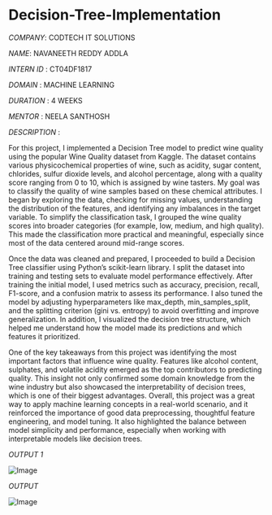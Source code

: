 # Decision-Tree-Implementation

*COMPANY*: CODTECH IT SOLUTIONS

*NAME*: NAVANEETH REDDY ADDLA

*INTERN ID* : CT04DF1817

*DOMAIN* : MACHINE LEARNING

*DURATION* : 4 WEEKS

*MENTOR* : NEELA SANTHOSH

*DESCRIPTION* :  

For this project, I implemented a Decision Tree model to predict wine quality using the popular Wine Quality dataset from Kaggle. The dataset contains various physicochemical properties of wine, such as acidity, sugar content, chlorides, sulfur dioxide levels, and alcohol percentage, along with a quality score ranging from 0 to 10, which is assigned by wine tasters. My goal was to classify the quality of wine samples based on these chemical attributes. I began by exploring the data, checking for missing values, understanding the distribution of the features, and identifying any imbalances in the target variable. To simplify the classification task, I grouped the wine quality scores into broader categories (for example, low, medium, and high quality). This made the classification more practical and meaningful, especially since most of the data centered around mid-range scores.

Once the data was cleaned and prepared, I proceeded to build a Decision Tree classifier using Python’s scikit-learn library. I split the dataset into training and testing sets to evaluate model performance effectively. After training the initial model, I used metrics such as accuracy, precision, recall, F1-score, and a confusion matrix to assess its performance. I also tuned the model by adjusting hyperparameters like max_depth, min_samples_split, and the splitting criterion (gini vs. entropy) to avoid overfitting and improve generalization. In addition, I visualized the decision tree structure, which helped me understand how the model made its predictions and which features it prioritized.

One of the key takeaways from this project was identifying the most important factors that influence wine quality. Features like alcohol content, sulphates, and volatile acidity emerged as the top contributors to predicting quality. This insight not only confirmed some domain knowledge from the wine industry but also showcased the interpretability of decision trees, which is one of their biggest advantages. Overall, this project was a great way to apply machine learning concepts in a real-world scenario, and it reinforced the importance of good data preprocessing, thoughtful feature engineering, and model tuning. It also highlighted the balance between model simplicity and performance, especially when working with interpretable models like decision trees.

*OUTPUT 1*

![Image](https://github.com/user-attachments/assets/dda06e32-ff7c-4d40-a56a-f7c9e93a072c)

*OUTPUT*

![Image](https://github.com/user-attachments/assets/10594b9b-a698-4a41-8c93-f5176fb49da9)


